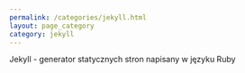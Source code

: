 ```yaml
---
permalink: /categories/jekyll.html
layout: page_category
category: jekyll
---
```

Jekyll - generator statycznych stron napisany w języku Ruby